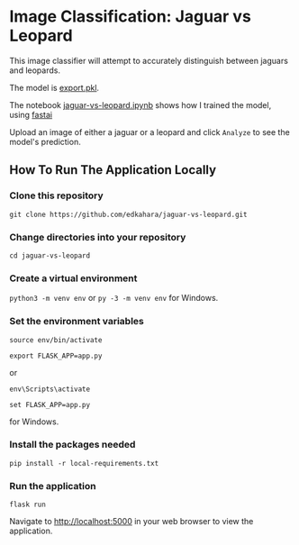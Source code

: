 # Image Classification: Jaguar vs Leopard

This image classifier will attempt to accurately distinguish between jaguars and leopards.

The model is [export.pkl](https://github.com/edkahara/jaguar-vs-leopard/tree/master/models/export.pkl).

The notebook [jaguar-vs-leopard.ipynb](https://github.com/edkahara/jaguar-vs-leopard/blob/master/notebooks/jaguar-vs-leopard.ipynb) shows how I trained the model, using [fastai](https://github.com/fastai/fastai)

Upload an image of either a jaguar or a leopard and click `Analyze` to see the model's prediction.

## How To Run The Application Locally

### Clone this repository

  `git clone https://github.com/edkahara/jaguar-vs-leopard.git`

### Change directories into your repository

  `cd jaguar-vs-leopard`

### Create a virtual environment

  `python3 -m venv env` or `py -3 -m venv env` for Windows.

### Set the environment variables

  `source env/bin/activate`

  `export FLASK_APP=app.py`

  or

  `env\Scripts\activate`

  `set FLASK_APP=app.py`

  for Windows.

### Install the packages needed

  `pip install -r local-requirements.txt`

### Run the application

  `flask run`

  Navigate to <http://localhost:5000> in your web browser to view the application.
